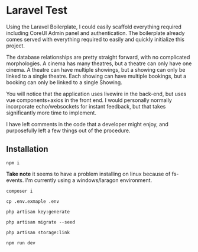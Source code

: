 # Laravel Test
Using the Laravel Boilerplate, I could easily scaffold everything required including CoreUI Admin panel and authentication.
The boilerplate already comes served with everything required to easily and quickly initialize this project.

The database relationships are pretty straight forward, with no complicated morphologies. 
A cinema has many theatres, but a theatre can only have one cinema.
A theatre can have multiple showings, but a showing can only be linked to a single theatre.
Each showing can have multiple bookings, but a booking can only be linked to a single Showing.

You will notice that the application uses livewire in the back-end, but uses vue components+axios in the front end. 
I would personally normally incorporate echo/websockets for instant feedback, but that takes significantly more time to implement.

I have left comments in the code that a developer might enjoy, and purposefully left a few things out of the procedure.

## Installation

`npm i`

**Take note** it seems to have a problem installing on linux because of fs-events. I'm currently using a windows/laragon environment.

`composer i`

`cp .env.exmaple .env`

`php artisan key:generate`

`php artisan migrate --seed`

`php artisan storage:link`

`npm run dev`

